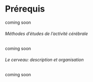 Prérequis
=======================

coming soon

###### Méthodes d’études de l’activité cérébrale
coming soon

###### Le cerveau: description et organisation
coming soon
